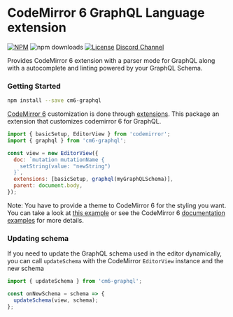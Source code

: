 # CodeMirror 6 GraphQL Language extension

[![NPM](https://img.shields.io/npm/v/cm6-graphql.svg?style=flat-square)](https://npmjs.com/cm6-graphql)
![npm downloads](https://img.shields.io/npm/dm/cm6-graphql?label=npm%20downloads)
[![License](https://img.shields.io/npm/l/cm6-graphql.svg?style=flat-square)](LICENSE)
[Discord Channel](https://discord.gg/cffZwk8NJW)

Provides CodeMirror 6 extension with a parser mode for GraphQL along with a
autocomplete and linting powered by your GraphQL Schema.

### Getting Started

```sh
npm install --save cm6-graphql
```

[CodeMirror 6](https://codemirror.net/) customization is done through
[extensions](https://codemirror.net/docs/guide/#extension). This package an
extension that customizes codemirror 6 for GraphQL.

```js
import { basicSetup, EditorView } from 'codemirror';
import { graphql } from 'cm6-graphql';

const view = new EditorView({
  doc: `mutation mutationName {
    setString(value: "newString")
  }`,
  extensions: [basicSetup, graphql(myGraphQLSchema)],
  parent: document.body,
});
```

Note: You have to provide a theme to CodeMirror 6 for the styling you want. You
can take a look at
[this example](https://github.com/graphql/graphiql/blob/main/examples/cm6-graphql-parcel/src/index.ts)
or see the CodeMirror 6
[documentation examples](https://codemirror.net/examples/styling/) for more
details.

### Updating schema

If you need to update the GraphQL schema used in the editor dynamically, you can
call `updateSchema` with the CodeMirror `EditorView` instance and the new schema

```js
import { updateSchema } from 'cm6-graphql';

const onNewSchema = schema => {
  updateSchema(view, schema);
};
```
